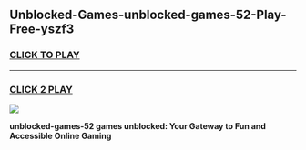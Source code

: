 
## Unblocked-Games-unblocked-games-52-Play-Free-yszf3
<h3>
<a href="https://premium76.site?title=unblocked-games-52&ref=22A">CLICK TO PLAY</a></h3>
<hr>

<h3>
<a href="https://premium76.site?title=unblocked-games-52&ref=22A">CLICK 2 PLAY</a>
  
</h3>

<a href="https://premium76.site?title=unblocked-games-52&ref=22A"><img src="https://clearcache.store/games.png"></a>


**unblocked-games-52 games unblocked: Your Gateway to Fun and Accessible Online Gaming**
